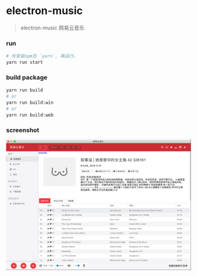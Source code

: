 # electron-music
> electron-music 网易云音乐

### run
```bash
# 先安装npm包 `yarn`, 再运行。
yarn run start
```
### build package
```bash
yarn run build
# or
yarn run build:win
# or
yarn run build:web
```

### screenshot
![](screenshot/01.png)